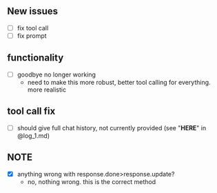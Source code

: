 ## New issues
- [ ] fix tool call
- [ ] fix prompt

## functionality
- [ ] goodbye no longer working
    - need to make this more robust, better tool calling for everything. more realistic

## tool call fix
- [ ] should give full chat history, not currently provided (see "**HERE**" in @log_1.md)


## NOTE
- [x] anything wrong with response.done>response.update?
    -  no, nothing wrong. this is the correct method
